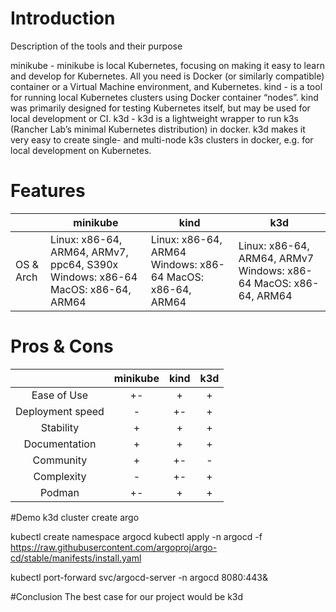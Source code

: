 # Introduction
Description of the tools and their purpose

minikube - minikube is local Kubernetes, focusing on making it easy to learn and develop for Kubernetes. All you need is Docker (or similarly compatible) container or a Virtual Machine environment, and Kubernetes.
kind - is a tool for running local Kubernetes clusters using Docker container “nodes”. kind was primarily designed for testing Kubernetes itself, but may be used for local development or CI.
k3d - k3d is a lightweight wrapper to run k3s (Rancher Lab’s minimal Kubernetes distribution) in docker. k3d makes it very easy to create single- and multi-node k3s clusters in docker, e.g. for local development on Kubernetes.

# Features

|           | minikube                                                                       | kind                                                      | k3d                                                              |
|-----------|--------------------------------------------------------------------------------|-----------------------------------------------------------|------------------------------------------------------------------|
| OS & Arch | Linux: x86-64, ARM64, ARMv7, ppc64, S390x Windows: x86-64 MacOS: x86-64, ARM64 | Linux: x86-64, ARM64 Windows: x86-64 MacOS: x86-64, ARM64 | Linux: x86-64, ARM64, ARMv7 Windows: x86-64 MacOS: x86-64, ARM64 |

# Pros & Cons

|                  | minikube | kind | k3d |
|:----------------:|:--------:|:----:|:---:|
|    Ease of Use   |    +-    |   +  |  +  |
| Deployment speed |     -    |  +-  |  +  |
|     Stability    |     +    |   +  |  +  |
|   Documentation  |     +    |   +  |  +  |
|     Community    |     +    |  +-  |  -  |
|    Complexity    |     -    |  +-  |  +  |
|      Podman      |    +-    |   +  |  +  |

#Demo
k3d cluster create argo

kubectl create namespace argocd
kubectl apply -n argocd -f https://raw.githubusercontent.com/argoproj/argo-cd/stable/manifests/install.yaml

kubectl port-forward svc/argocd-server -n argocd 8080:443&

#Conclusion
The best case for our project would be k3d